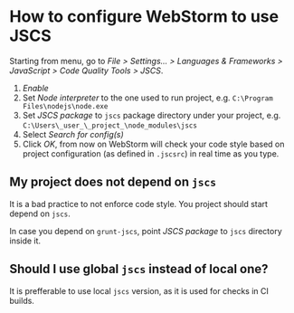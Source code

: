 # How to configure WebStorm to use JSCS

Starting from menu, go to _File > Settings... > Languages & Frameworks > JavaScript > Code Quality Tools > JSCS_.

1. _Enable_
1. Set _Node interpreter_ to the one used to run project, e.g. `C:\Program Files\nodejs\node.exe`
1. Set _JSCS package_ to `jscs` package directory under your project, e.g. `C:\Users\_user_\_project_\node_modules\jscs`
1. Select _Search for config(s)_
1. Click _OK_, from now on WebStorm will check your code style based on project configuration (as defined in `.jscsrc`) in real time as you type.

## My project does not depend on `jscs`

It is a bad practice to not enforce code style. You project should start depend on `jscs`.

In case you depend on `grunt-jscs`, point _JSCS package_ to `jscs` directory inside it.

## Should I use global `jscs` instead of local one?

It is prefferable to use local `jscs` version, as it is used for checks in CI builds.
